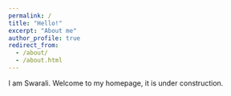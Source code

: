 ```yaml
---
permalink: /
title: "Hello!"
excerpt: "About me"
author_profile: true
redirect_from: 
  - /about/
  - /about.html
---
```


I am Swarali. Welcome to my homepage, it is under construction.
